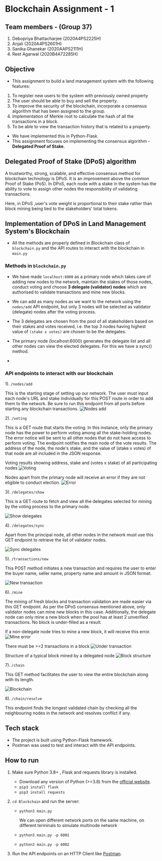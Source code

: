 # Blockchain Assignment - 1

## Team members - (Group 37)
1) Debopriya Bhattacharjee (2020A4PS2225H)
2) Anjali (2020A4PS2601H)
3) Sanika Ghanekar (2020AAPS2111H)
4) Reet Agarwal (2020B4A72285H)

## Objective
* This assignment to build a land management system with the following features:
1. To register new users to the system with previously owned property
2. The user should be able to buy and sell the property.
3. To improve the security of the blockchain, incorporate a consensus algorithm that has
been assigned to the group.
4. Implementation of Merkle root to calculate the hash of all the transactions in a block.
5. To be able to view the transaction history that is related to a property.

* We have implemented this in Python-Flask.
* This assignment focuses on implementing the consensus algorithm - __Delegated Proof of Stake__.

## Delegated Proof of Stake (DPoS) algorithm 
A trustworthy, strong, scalable, and effective consensus method for blockchain technology is DPoS. It is an improvement above the common Proof of Stake (PoS). In DPoS, each node with a stake in the system has the ability to vote to assign other nodes the responsibility of validating transactions.

Here, in DPoS ,user's vote weight is proportional to their stake rather than block mining being tied to the stakeholders' total tokens.

## Implementation of DPoS in Land Management System's Blockchain
* All the methods are properly defined in Blockchain class of `blockchain.py` and the API routes to interact with the blockchain in `main.py`

### Methods in `blockchain.py`

* We have made `localhost:6000` as a primary node which takes care of adding new nodes to the network, maintain the stakes of those nodes, conduct voting and choose __3 delegate (validator) nodes__ which are authorised to validate transactions and mine new blocks.

* We can add as many nodes as we want to the network using the `nodes/add` API endpoint, but only 3 nodes will be selected as validator (delegate) nodes after the voting process.

* The 3 delegates are chosen from the pool of all stakeholders based on their stakes and votes received, i.e. the top 3 nodes having highest value of `(stake x votes)` are chosen to be the delegates.

* The primary node (localhost:6000) generates the delegate list and all other nodes can view the elected delegates. For this we have a sync() method.
* 

### API endpoints to interact with our blockchain

1). `/nodes/add`

This is the starting stage of setting up our network. The user must input each node's URL and stake individually for this POST route in order to add them to the network. Be sure to run this endpoint from all ports before starting any blockchain transactions.
![Nodes add](./DemoImages/nodes-add.png)

2). `/voting`

This is a GET route that starts the voting. In this instance, only the primary node has the power to perform voting among all the stake-holding nodes. The error notice will be sent to all other nodes that do not have access to perform voting. The endpoint notifies the main node of the vote results. The address of the node, the node's stake, and the value of (stake x votes) of that node are all included in the JSON response.

Voting results showing address, stake and (votes x stake) of all participating nodes
![Voting](./DemoImages/voting.png)

Nodes apart from the primary node will receive an error if they are not eligible to conduct election.
![Error](./DemoImages/voting_error.png)

3). `/delegates/show`

This is a GET route to fetch and view all the delegates selected for mining by the voting process to the primary node. 

![Show delegates](./DemoImages/delegates-show.png)

4). `/delegates/sync`

Apart from the principal node, all other nodes in the network must use this GET endpoint to retrieve the list of validator nodes.

![Sync delegates](./DemoImages/delegates-sync.png)

5). `/transactions/new`

This POST method initiates a new transaction and requires the user to enter the buyer name, seller name, property name and amount in JSON format.

![New transaction](./DemoImages/transactions-new.png)

6). `/mine`

The mining of fresh blocks and transaction validation are made easier via this GET endpoint. As per the DPoS consensus mentioned above, only validator nodes can mine new blocks in this case. Additionally, the delegate node can only mine a new block when the pool has at least 2 unverified transactions. No block is under-filled as a result.

If a non-delegate node tries to mine a new block, it will receive this error.
![Mine error](./DemoImages/not-authorized.png)

There must be >=2 transactions in a block
![Under transaction](./DemoImages/undertransaction.png)

Structure of a typical block mined by a delegated node
![Block structure](./DemoImages/mine.png)

7). `/chain`

This GET method facilitates the user to view the entire blockchain along with its length.

![Blockchain](./DemoImages/chain.png)

8). `/chain/resolve`

This endpoint finds the longest validated chain by checking all the neighbouring nodes in the network and resolves conflict if any.


## Tech stack 
* The project is built using Python-Flask framework.
* Postman was used to test and interact with the API endpoints.

## How to run
1) Make sure Python 3.8+ , Flask and requests library is installed.
    * Download any version of Python (>=3.8) from the [official website](https://www.python.org/downloads/).
    * `pip3 install flask`
    * `pip3 install requests`

2) `cd Blockchain` and run the server:
    * `python3 main.py`

        We can open different network ports on the same machine, on different terminals to simulate multinode network
    
    * `python3 main.py -p 6001`
    * `python3 main.py -p 6002`

3) Run the API endpoints on an HTTP Client like [Postman](https://www.postman.com/downloads/).


